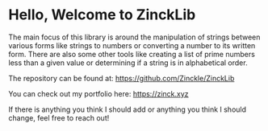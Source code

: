 <h1>Hello, Welcome to ZinckLib</h1>

The main focus of this library is around the manipulation of strings between various forms like strings to numbers or 
converting a number to its written form. There are also some other tools like creating a list of prime numbers less than
a given value or determining if a string is in alphabetical order.

The repository can be found at: https://github.com/Zinckle/ZinckLib

You can check out my portfolio here: https://zinck.xyz

If there is anything you think I should add or anything you think I should change, feel free to reach out!